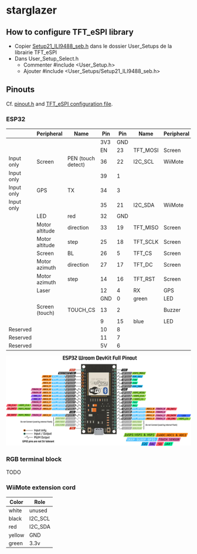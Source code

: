 # starglazer


## How to configure TFT_eSPI library

 - Copier [Setup21_ILI9488_seb.h](Setup21_ILI9488_seb.h) dans le dossier User_Setups de la librairie TFT_eSPI
 - Dans User_Setup_Select.h
   - Commenter #include <User_Setup.h>
   - Ajouter #include <User_Setups/Setup21_ILI9488_seb.h>

## Pinouts

Cf. [pinout.h](/include/pinout.h) and [TFT_eSPI configuration file](Setup21_ILI9488_seb.h).

### ESP32

|            | Peripheral     | Name               | Pin | Pin | Name     | Peripheral     |          |
|------------|----------------|--------------------|-----|-----|----------|----------------|----------|
|            |                |                    | 3V3 | GND |          |                |          |
|            |                |                    | EN  | 23  | TFT_MOSI | Screen         |          |
| Input only | Screen         | PEN (touch detect) | 36  | 22  | I2C_SCL  | WiiMote        |          |
| Input only |                |                    | 39  | 1   |          |                |          |
| Input only | GPS            | TX                 | 34  | 3   |          |                |          |
| Input only |                |                    | 35  | 21  | I2C_SDA  | WiiMote        |          |
|            | LED            | red                | 32  | GND |          |                |          |
|            | Motor altitude | direction          | 33  | 19  | TFT_MISO | Screen         |          |
|            | Motor altitude | step               | 25  | 18  | TFT_SCLK | Screen         |          |
|            | Screen         | BL                 | 26  | 5   | TFT_CS   | Screen         |          |
|            | Motor azimuth  | direction          | 27  | 17  | TFT_DC   | Screen         |          |
|            | Motor azimuth  | step               | 14  | 16  | TFT_RST  | Screen         |          |
|            | Laser          |                    | 12  | 4   | RX       | GPS            |          |
|            |                |                    | GND | 0   | green    | LED            |          |
|            | Screen (touch) | TOUCH_CS           | 13  | 2   |          | Buzzer         |          |
|            |                |                    | 9   | 15  | blue     | LED            |          |
| Reserved   |                |                    | 10  | 8   |          |                | Reserved |
| Reserved   |                |                    | 11  | 7   |          |                | Reserved |
| Reserved   |                |                    | 5V  | 6   |          |                | Reserved |

 ![Pinout Wroom devkit](/docs/images/doc-esp32-pinout-reference-wroom-devkit.jpg)

### RGB terminal block

TODO

### WiiMote extension cord

| Color  | Role    |
|--------|---------|
| white  | unused  |
| black  | I2C_SCL |
| red    | I2C_SDA |
| yellow | GND     |
| green  | 3.3v    |